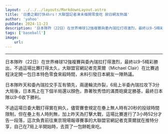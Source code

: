 ```yaml
---
layout: ../../../layouts/MarkdownLayout.astro
title: '日委之戰打快4hrs！大聯盟記者凍未條開零食吃 掀日網友熱議'
author: 'yahoo'
pubDate: 2024-11-23
description: '日本隊昨（22日）在世界棒球12強複賽與委內瑞拉打得激烈，最終以9-5精彩勝出，不過這場比賽打得太久，大聯盟官網記者克萊爾（Michael Clair）在比賽過程決定開一包日本特色零食來殺時間，未料引發日本網友一陣熱議。'
tags: ['baseball']
image:
    url:
---
```

***
日本隊昨（22日）在世界棒球12強複賽與委內瑞拉打得激烈，最終以9-5精彩勝出，不過這場比賽打得太久，大聯盟官網記者克萊爾（Michael Clair）在比賽過程決定開一包日本特色零食來殺時間，未料引發日本網友一陣熱議。

日本隊昨天和委內瑞拉交手互有領先，兩邊輪流炸裂，6局上半委內瑞拉攻下3分大局後，日本馬上在下個半局還以顏色，靠著牧秀悟的滿貫砲奠定勝基，最終日本隊以9-6收下勝利。

不過這場日委大戰打得實在夠久，儘管賽會規定在壘上無人時有20秒的投球時間限制，但在壘上有人時則無，加上昨天為打擊大戰，這場比賽進行了3小時52分才告一段落，這次負責前往東京現場報導賽事的大聯盟官網記者克萊爾就在推特分享，自己在7局上半開始時，去買了一包餅乾來吃。